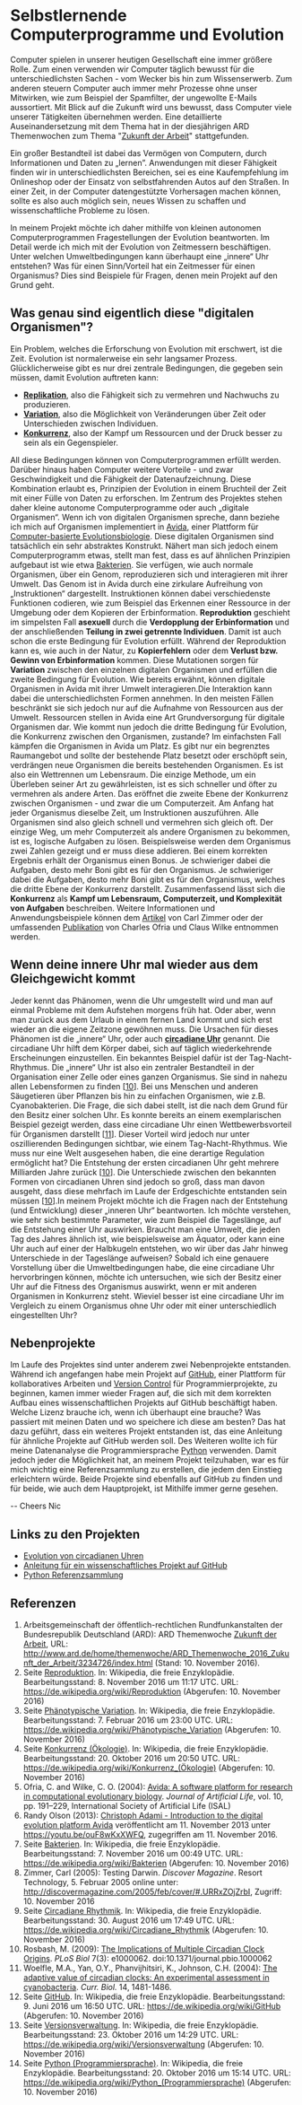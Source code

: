 # Selbstlernende Computerprogramme und Evolution

Computer spielen in unserer heutigen Gesellschaft eine immer größere Rolle. Zum einen verwenden wir Computer täglich bewusst für die unterschiedlichsten Sachen - vom Wecker bis hin zum Wissenserwerb. Zum anderen steuern Computer auch immer mehr Prozesse ohne unser Mitwirken, wie zum Beispiel der Spamfilter, der ungewollte E-Mails aussortiert. Mit Blick auf die Zukunft wird uns bewusst, dass Computer viele unserer Tätigkeiten übernehmen werden. Eine detaillierte Auseinandersetzung mit dem Thema hat in der diesjährigen ARD Themenwochen zum Thema "[Zukunft der Arbeit](http://www.ard.de/home/themenwoche/ARD_Themenwoche_2016_Zukunft_der_Arbeit/3234726/index.html)" stattgefunden.

Ein großer Bestandteil ist dabei das Vermögen von Computern, durch Informationen und Daten zu „lernen”. Anwendungen mit dieser Fähigkeit finden wir in unterschiedlichsten Bereichen, sei es eine Kaufempfehlung im Onlineshop oder der Einsatz von selbstfahrenden Autos auf den Straßen. In einer Zeit, in der Computer datengestützte Vorhersagen machen können, sollte es also auch möglich sein, neues Wissen zu schaffen und wissenschaftliche Probleme zu lösen.

In meinem Projekt möchte ich daher mithilfe von kleinen autonomen Computerprogrammen Fragestellungen der Evolution beantworten. Im Detail werde ich mich mit der Evolution von Zeitmessern beschäftigen. Unter welchen Umweltbedingungen kann überhaupt eine „innere“ Uhr entstehen? Was für einen Sinn/Vorteil hat ein Zeitmesser für einen Organismus? Dies sind Beispiele für Fragen, denen mein Projekt auf den Grund geht.

## Was genau sind eigentlich diese "digitalen Organismen"?

Ein Problem, welches die Erforschung von Evolution mit erschwert, ist die Zeit. Evolution ist normalerweise ein sehr langsamer Prozess. Glücklicherweise gibt es nur drei zentrale Bedingungen, die gegeben sein müssen, damit Evolution auftreten kann:

* [__Replikation__](https://de.wikipedia.org/wiki/Reproduktion), also die Fähigkeit sich zu vermehren und Nachwuchs zu produzieren.
* [__Variation__](https://de.wikipedia.org/wiki/Phänotypische_Variation), also die Möglichkeit von Veränderungen über Zeit oder Unterschieden zwischen Individuen.
* [__Konkurrenz__](https://de.wikipedia.org/wiki/Konkurrenz_(Ökologie)), also der Kampf um Ressourcen und der Druck besser zu sein als ein Gegenspieler.

All diese Bedingungen können von Computerprogrammen erfüllt werden. Darüber hinaus haben Computer weitere Vorteile - und zwar Geschwindigkeit und die Fähigkeit der Datenaufzeichnung. Diese Kombination erlaubt es, Prinzipien der Evolution in einem Bruchteil der Zeit mit einer Fülle von Daten zu erforschen.
Im Zentrum des Projektes stehen daher kleine autonome Computerprogramme oder auch „digitale Organismen“. Wenn ich von digitalen Organismen spreche, dann beziehe ich mich auf Organismen implementiert in [Avida](http://www.ofria.com/pubs/2004OfriaEtAl.pdf), einer Plattform für [Computer-basierte Evolutionsbiologie](https://youtu.be/ouF8wKxXWFQ).
Diese digitalen Organismen sind tatsächlich ein sehr abstraktes Konstrukt. Nähert man sich jedoch einem Computerprogramm etwas, stellt man fest, dass es auf ähnlichen Prinzipien aufgebaut ist wie etwa [Bakterien](https://de.wikipedia.org/wiki/Bakterien). Sie verfügen, wie auch normale Organismen, über ein Genom, reproduzieren sich und interagieren mit ihrer Umwelt. Das Genom ist in Avida durch eine zirkulare Aufreihung von „Instruktionen“ dargestellt. Instruktionen können dabei verschiedenste Funktionen codieren, wie zum Beispiel das Erkennen einer Ressource in der Umgebung oder dem Kopieren der Erbinformation. __Reproduktion__ geschieht im simpelsten Fall __asexuell__ durch die __Verdopplung der Erbinformation__ und der anschließenden __Teilung in zwei getrennte Individuen__. Damit ist auch schon die erste Bedingung für Evolution erfüllt.
Während der Reproduktion kann es, wie auch in der Natur, zu __Kopierfehlern__ oder dem __Verlust bzw. Gewinn von Erbinformation__ kommen. Diese Mutationen sorgen für __Variation__ zwischen den einzelnen digitalen Organismen und erfüllen die zweite Bedingung für Evolution. Wie bereits erwähnt, können digitale Organismen in Avida mit ihrer Umwelt interagieren.Die Interaktion kann dabei die unterschiedlichsten Formen annehmen. In den meisten Fällen beschränkt sie sich jedoch nur auf die Aufnahme von Ressourcen aus der Umwelt. Ressourcen stellen in Avida eine Art Grundversorgung für digitale Organismen dar.
Wie kommt nun jedoch die dritte Bedingung für Evolution, die Konkurrenz zwischen den Organismen, zustande? Im einfachsten Fall kämpfen die Organismen in Avida um Platz. Es gibt nur ein begrenztes Raumangebot und sollte der bestehende Platz besetzt oder erschöpft sein, verdrängen neue Organismen die bereits bestehenden Organismen. Es ist also ein Wettrennen um Lebensraum. Die einzige Methode, um ein Überleben seiner Art zu gewährleisten, ist es sich schneller und öfter zu vermehren als andere Arten. Das eröffnet die zweite Ebene der Konkurrenz zwischen Organismen - und zwar die um Computerzeit. Am Anfang hat jeder Organismus dieselbe Zeit, um Instruktionen auszuführen. Alle Organismen sind also gleich schnell und vermehren sich gleich oft. Der einzige Weg, um mehr Computerzeit als andere Organismen zu bekommen, ist es, logische Aufgaben zu lösen. Beispielsweise werden dem Organismus zwei Zahlen gezeigt und er muss diese addieren. Bei einem korrekten Ergebnis erhält der Organismus einen Bonus. Je schwieriger dabei die Aufgaben, desto mehr Boni gibt es für den Organismus. Je schwieriger dabei die Aufgaben, desto mehr Boni gibt es für den Organismus, welches die dritte Ebene der Konkurrenz darstellt.
Zusammenfassend lässt sich die __Konkurrenz__ als __Kampf um Lebensraum, Computerzeit, und Komplexität von Aufgaben__ beschreiben.
Weitere Informationen und Anwendungsbeispiele können dem [Artikel](http://discovermagazine.com/2005/feb/cover/#.URRxZOjZrbI) von Carl Zimmer oder der umfassenden [Publikation](http://www.ofria.com/pubs/2004OfriaEtAl.pdf) von Charles Ofria und Claus Wilke entnommen werden.

## Wenn deine innere Uhr mal wieder aus dem Gleichgewicht kommt

Jeder kennt das Phänomen, wenn die Uhr umgestellt wird und man auf einmal Probleme mit dem Aufstehen morgens früh hat. Oder aber, wenn man zurück aus dem Urlaub in einem fernen Land kommt und sich erst wieder an die eigene Zeitzone gewöhnen muss. Die Ursachen für dieses Phänomen ist die „innere“ Uhr, oder auch [__circadiane Uhr__](https://de.wikipedia.org/wiki/Circadiane_Rhythmik) genannt. Die circadiane Uhr hilft dem Körper dabei, sich auf täglich wiederkehrende Erscheinungen einzustellen. Ein bekanntes Beispiel dafür ist der Tag-Nacht-Rhythmus. Die „innere“ Uhr ist also ein zentraler Bestandteil in der Organisation einer Zelle oder eines ganzen Organismus. Sie sind in nahezu allen Lebensformen zu finden [[10](http://journals.plos.org/plosbiology/article?id=10.1371/journal.pbio.1000062)]. Bei uns Menschen und anderen Säugetieren über Pflanzen bis hin zu einfachen Organismen, wie z.B. Cyanobakterien. Die Frage, die sich dabei stellt, ist die nach dem Grund für den Besitz einer solchen Uhr. Es konnte bereits an einem exemplarischen Beispiel gezeigt werden, dass eine circadiane Uhr einen Wettbewerbsvorteil für Organismen darstellt [[11](https://www.researchgate.net/publication/8386795_The_adaptive_value_of_circadian_clocks_An_experimental_assessment_in_cyanobacteria)]. Dieser Vorteil wird jedoch nur unter oszillierenden Bedingungen sichtbar, wie einem Tag-Nacht-Rhythmus. Wie muss nur eine Welt ausgesehen haben, die eine derartige Regulation ermöglicht hat? Die Entstehung der ersten circadianen Uhr geht mehrere Milliarden Jahre zurück [[10](http://journals.plos.org/plosbiology/article?id=10.1371/journal.pbio.1000062)]. Die Unterschiede zwischen den bekannten Formen von circadianen Uhren sind jedoch so groß, dass man davon ausgeht, dass diese mehrfach im Laufe der Erdgeschichte entstanden sein müssen [[10](http://journals.plos.org/plosbiology/article?id=10.1371/journal.pbio.1000062)].In meinem Projekt möchte ich die Fragen nach der Entstehung (und Entwicklung) dieser „inneren Uhr“ beantworten.
Ich möchte verstehen, wie sehr sich bestimmte Parameter, wie zum Beispiel die Tageslänge, auf die Entstehung einer Uhr auswirken. Braucht man eine Umwelt, die jeden Tag des Jahres ähnlich ist, wie beispielsweise am Äquator, oder kann eine Uhr auch auf einer der Halbkugeln entstehen, wo wir über das Jahr hinweg Unterschiede in der Tageslänge aufweisen? Sobald ich eine genauere Vorstellung über die Umweltbedingungen habe, die eine circadiane Uhr hervorbringen können, möchte ich untersuchen, wie sich der Besitz einer Uhr auf die Fitness des Organismus auswirkt, wenn er mit anderen Organismen in Konkurrenz steht. Wieviel besser ist eine circadiane Uhr im Vergleich zu einem Organismus ohne Uhr oder mit einer unterschiedlich eingestellten Uhr?

## Nebenprojekte

Im Laufe des Projektes sind unter anderem zwei Nebenprojekte entstanden. Während ich angefangen habe mein Projekt auf [GitHub](https://de.wikipedia.org/wiki/GitHub), einer Plattform für kollaboratives Arbeiten und [Version Control](https://de.wikipedia.org/wiki/Versionsverwaltung) für Programmierprojekte, zu beginnen, kamen immer wieder Fragen auf, die sich mit dem korrekten Aufbau eines wissenschaftlichen Projekts auf GitHub beschäftigt haben. Welche Lizenz brauche ich, wenn ich überhaupt eine brauche? Was passiert mit meinen Daten und wo speichere ich diese am besten? Das hat dazu geführt, dass ein weiteres Projekt entstanden ist, das eine Anleitung für ähnliche Projekte auf GitHub werden soll.
Des Weiteren wollte ich für meine Datenanalyse die Programmiersprache [Python](https://de.wikipedia.org/wiki/Python_(Programmiersprache)) verwenden. Damit jedoch jeder die Möglichkeit hat, an meinem Projekt teilzuhaben, war es für mich wichtig eine Referenzsammlung zu erstellen, die jedem den Einstieg erleichtern würde. Beide Projekte sind ebenfalls auf GitHub zu finden und für beide, wie auch dem Hauptprojekt, ist Mithilfe immer gerne gesehen.

-- Cheers Nic

## Links zu den Projekten
* [Evolution von circadianen Uhren](https://github.com/schmelling/clock_evo)
* [Anleitung für ein wissenschaftliches Projekt auf GitHub](https://github.com/schmelling/how_to_science_repo)
* [Python Referenzsammlung](https://github.com/schmelling/python_materials)

## Referenzen
1. Arbeitsgemeinschaft der öffentlich-rechtlichen Rundfunkanstalten der Bundesrepublik Deutschland (ARD): ARD Themenwoche [Zukunft der Arbeit](http://www.ard.de/home/themenwoche/ARD_Themenwoche_2016_Zukunft_der_Arbeit/3234726/index.html), URL: http://www.ard.de/home/themenwoche/ARD_Themenwoche_2016_Zukunft_der_Arbeit/3234726/index.html (Stand: 10. November 2016).
2. Seite [Reproduktion](https://de.wikipedia.org/wiki/Reproduktion). In: Wikipedia, die freie Enzyklopädie. Bearbeitungsstand: 8. November 2016 um 11:17 UTC. URL: https://de.wikipedia.org/wiki/Reproduktion (Abgerufen: 10. November 2016)
3. Seite [Phänotypische Variation](https://de.wikipedia.org/wiki/Phänotypische_Variation). In: Wikipedia, die freie Enzyklopädie. Bearbeitungsstand: 7. Februar 2016 um 23:00 UTC. URL: https://de.wikipedia.org/wiki/Phänotypische_Variation (Abgerufen: 10. November 2016)
4. Seite [Konkurrenz (Ökologie)](https://de.wikipedia.org/wiki/Konkurrenz_(Ökologie)). In: Wikipedia, die freie Enzyklopädie. Bearbeitungsstand: 20. Oktober 2016 um 20:50 UTC. URL: https://de.wikipedia.org/wiki/Konkurrenz_(Ökologie) (Abgerufen: 10. November 2016)
5. Ofria, C. and Wilke, C. O. (2004): [Avida: A software platform for research in computational
evolutionary biology](http://www.ofria.com/pubs/2004OfriaEtAl.pdf). *Journal of Artificial Life*, vol. 10, pp. 191–229,
International Society of Artificial Life (ISAL)
6. Randy Olson (2013): [Christoph Adami - Introduction to the digital evolution platform Avida](https://youtu.be/ouF8wKxXWFQ) veröffentlicht am 11. November 2013 unter https://youtu.be/ouF8wKxXWFQ, zugegriffen am 11. November 2016.
7. Seite [Bakterien](https://de.wikipedia.org/wiki/Bakterien). In: Wikipedia, die freie Enzyklopädie. Bearbeitungsstand: 7. November 2016 um 00:49 UTC. URL: https://de.wikipedia.org/wiki/Bakterien (Abgerufen: 10. November 2016)
8. Zimmer, Carl (2005): Testing Darwin. *Discover Magazine*. Resort Technology, 5. Februar 2005 online unter: http://discovermagazine.com/2005/feb/cover/#.URRxZOjZrbI, Zugriff: 10. November 2016
9. Seite [Circadiane Rhythmik](https://de.wikipedia.org/wiki/Circadiane_Rhythmik). In: Wikipedia, die freie Enzyklopädie. Bearbeitungsstand: 30. August 2016 um 17:49 UTC. URL: https://de.wikipedia.org/wiki/Circadiane_Rhythmik (Abgerufen: 10. November 2016)
10. Rosbash, M. (2009): [The Implications of Multiple Circadian Clock Origins](http://journals.plos.org/plosbiology/article?id=10.1371/journal.pbio.1000062). *PLoS Biol* 7(3): e1000062. doi:10.1371/journal.pbio.1000062
11. Woelfle, M.A., Yan, O.Y., Phanvijhitsiri, K., Johnson, C.H. (2004): [The adaptive value of circadian
clocks: An experimental assessment in cyanobacteria](https://www.researchgate.net/publication/8386795_The_adaptive_value_of_circadian_clocks_An_experimental_assessment_in_cyanobacteria). *Curr. Biol.* 14, 1481-1486.
12. Seite [GitHub](https://de.wikipedia.org/wiki/GitHub). In: Wikipedia, die freie Enzyklopädie. Bearbeitungsstand: 9. Juni 2016 um 16:50 UTC. URL: https://de.wikipedia.org/wiki/GitHub (Abgerufen: 10. November 2016)
13. Seite [Versionsverwaltung](https://de.wikipedia.org/wiki/Versionsverwaltung). In: Wikipedia, die freie Enzyklopädie. Bearbeitungsstand: 23. Oktober 2016 um 14:29 UTC. URL: https://de.wikipedia.org/wiki/Versionsverwaltung (Abgerufen: 10. November 2016)
14. Seite [Python (Programmiersprache)](https://de.wikipedia.org/wiki/Python_(Programmiersprache)). In: Wikipedia, die freie Enzyklopädie. Bearbeitungsstand: 20. Oktober 2016 um 15:14 UTC. URL: https://de.wikipedia.org/wiki/Python_(Programmiersprache) (Abgerufen: 10. November 2016)
